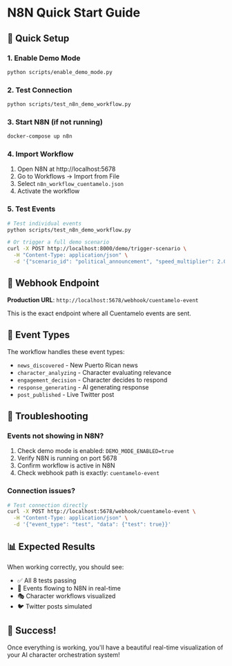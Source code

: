 # N8N Quick Start Guide

## 🚀 Quick Setup

### 1. Enable Demo Mode

```bash
python scripts/enable_demo_mode.py
```

### 2. Test Connection

```bash
python scripts/test_n8n_demo_workflow.py
```

### 3. Start N8N (if not running)

```bash
docker-compose up n8n
```

### 4. Import Workflow

1. Open N8N at http://localhost:5678
2. Go to Workflows → Import from File
3. Select `n8n_workflow_cuentamelo.json`
4. Activate the workflow

### 5. Test Events

```bash
# Test individual events
python scripts/test_n8n_demo_workflow.py

# Or trigger a full demo scenario
curl -X POST http://localhost:8000/demo/trigger-scenario \
  -H "Content-Type: application/json" \
  -d '{"scenario_id": "political_announcement", "speed_multiplier": 2.0}'
```

## 📡 Webhook Endpoint

**Production URL**: `http://localhost:5678/webhook/cuentamelo-event`

This is the exact endpoint where all Cuentamelo events are sent.

## 🎯 Event Types

The workflow handles these event types:

- `news_discovered` - New Puerto Rican news
- `character_analyzing` - Character evaluating relevance
- `engagement_decision` - Character decides to respond
- `response_generating` - AI generating response
- `post_published` - Live Twitter post

## 🔧 Troubleshooting

### Events not showing in N8N?

1. Check demo mode is enabled: `DEMO_MODE_ENABLED=true`
2. Verify N8N is running on port 5678
3. Confirm workflow is active in N8N
4. Check webhook path is exactly: `cuentamelo-event`

### Connection issues?

```bash
# Test connection directly
curl -X POST http://localhost:5678/webhook/cuentamelo-event \
  -H "Content-Type: application/json" \
  -d '{"event_type": "test", "data": {"test": true}}'
```

## 📊 Expected Results

When working correctly, you should see:

- ✅ All 8 tests passing
- 📡 Events flowing to N8N in real-time
- 🎭 Character workflows visualized
- 🐦 Twitter posts simulated

## 🎉 Success!

Once everything is working, you'll have a beautiful real-time visualization of your AI character orchestration system!

